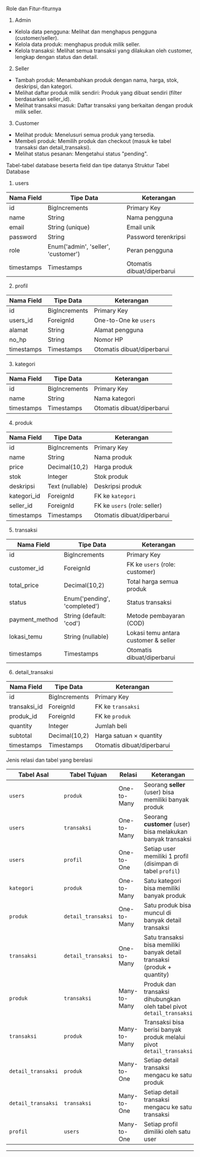 Role dan Fitur-fiturnya

 1. Admin
-  Kelola data pengguna: Melihat dan menghapus pengguna (customer/seller).
-  Kelola data produk: menghapus produk milik seller.
-  Kelola transaksi: Melihat semua transaksi yang dilakukan oleh customer, lengkap dengan status dan detail.
  
 2. Seller
-  Tambah produk: Menambahkan produk dengan nama, harga, stok, deskripsi, dan kategori.
-  Melihat daftar produk milik sendiri: Produk yang dibuat sendiri (filter berdasarkan seller_id).
-  Melihat transaksi masuk: Daftar transaksi yang berkaitan dengan produk milik seller.

 3. Customer
-  Melihat produk: Menelusuri semua produk yang tersedia.
-  Membeli produk: Memilih produk dan checkout (masuk ke tabel transaksi dan detail_transaksi).
-  Melihat status pesanan: Mengetahui status "pending".

Tabel-tabel database beserta field dan tipe datanya
Struktur Tabel Database

1. users

| Nama Field | Tipe Data                            | Keterangan              |
|------------|--------------------------------------|--------------------------|
| id         | BigIncrements                        | Primary Key             |
| name       | String                               | Nama pengguna           |
| email      | String (unique)                      | Email unik              |
| password   | String                               | Password terenkripsi    |
| role       | Enum('admin', 'seller', 'customer')  | Peran pengguna          |
| timestamps | Timestamps                           | Otomatis dibuat/diperbarui |

2. profil

| Nama Field | Tipe Data     | Keterangan                |
|------------|---------------|----------------------------|
| id         | BigIncrements | Primary Key               |
| users_id   | ForeignId     | One-to-One ke `users`     |
| alamat     | String        | Alamat pengguna           |
| no_hp      | String        | Nomor HP                  |
| timestamps | Timestamps    | Otomatis dibuat/diperbarui |

3. kategori

| Nama Field | Tipe Data     | Keterangan        |
|------------|---------------|-------------------|
| id         | BigIncrements | Primary Key       |
| name       | String        | Nama kategori     |
| timestamps | Timestamps    |       Otomatis dibuat/diperbarui            |

4. produk

| Nama Field  | Tipe Data       | Keterangan                          |
|-------------|-----------------|--------------------------------------|
| id          | BigIncrements   | Primary Key                          |
| name        | String          | Nama produk                          |
| price       | Decimal(10,2)   | Harga produk                         |
| stok        | Integer         | Stok produk                          |
| deskripsi   | Text (nullable) | Deskripsi produk                     |
| kategori_id | ForeignId       | FK ke `kategori`                     |
| seller_id   | ForeignId       | FK ke `users` (role: seller)         |
| timestamps  | Timestamps      | Otomatis dibuat/diperbarui           |

5. transaksi

| Nama Field     | Tipe Data                        | Keterangan                          |
|----------------|----------------------------------|--------------------------------------|
| id             | BigIncrements                   | Primary Key                         |
| customer_id    | ForeignId                       | FK ke `users` (role: customer)       |
| total_price    | Decimal(10,2)                   | Total harga semua produk             |
| status         | Enum('pending', 'completed')    | Status transaksi                     |
| payment_method | String (default: 'cod')         | Metode pembayaran (COD)             |
| lokasi_temu    | String (nullable)               | Lokasi temu antara customer & seller |
| timestamps     | Timestamps                      | Otomatis dibuat/diperbarui          |

6. detail_transaksi

| Nama Field    | Tipe Data     | Keterangan                       |
|---------------|---------------|-----------------------------------|
| id            | BigIncrements | Primary Key                      |
| transaksi_id  | ForeignId     | FK ke `transaksi`                |
| produk_id     | ForeignId     | FK ke `produk`                   |
| quantity      | Integer       | Jumlah beli                      |
| subtotal      | Decimal(10,2) | Harga satuan × quantity          |
| timestamps    | Timestamps    | Otomatis dibuat/diperbarui       |


Jenis relasi dan tabel yang berelasi

| Tabel Asal        | Tabel Tujuan         | Relasi         | Keterangan                                                                 |
|------------------|----------------------|----------------|----------------------------------------------------------------------------|
| `users`          | `produk`             | One-to-Many    | Seorang **seller** (user) bisa memiliki banyak produk                      |
| `users`          | `transaksi`          | One-to-Many    | Seorang **customer** (user) bisa melakukan banyak transaksi                |
| `users`          | `profil`             | One-to-One     | Setiap user memiliki 1 profil (disimpan di tabel `profil`)                 |
| `kategori`       | `produk`             | One-to-Many    | Satu kategori bisa memiliki banyak produk                                  |
| `produk`         | `detail_transaksi`   | One-to-Many    | Satu produk bisa muncul di banyak detail transaksi                         |
| `transaksi`      | `detail_transaksi`   | One-to-Many    | Satu transaksi bisa memiliki banyak detail transaksi (produk + quantity)   |
| `produk`         | `transaksi`          | Many-to-Many   | Produk dan transaksi dihubungkan oleh tabel pivot `detail_transaksi`      |
| `transaksi`      | `produk`             | Many-to-Many   | Transaksi bisa berisi banyak produk melalui pivot `detail_transaksi`      |
| `detail_transaksi` | `produk`           | Many-to-One    | Setiap detail transaksi mengacu ke satu produk                             |
| `detail_transaksi` | `transaksi`        | Many-to-One    | Setiap detail transaksi mengacu ke satu transaksi                          |
| `profil`         | `users`              | Many-to-One    | Setiap profil dimiliki oleh satu user                                      |

---
